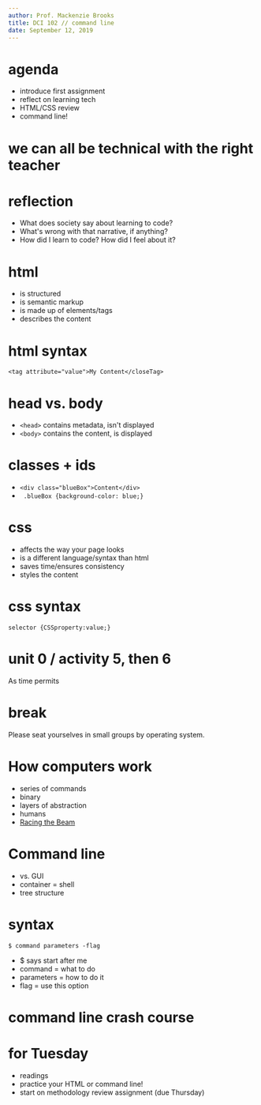 ```yaml
---
author: Prof. Mackenzie Brooks
title: DCI 102 // command line
date: September 12, 2019
---
```


# agenda 
* introduce first assignment
* reflect on learning tech
* HTML/CSS review
* command line! 

# we can all be technical with the right teacher	

# reflection
* What does society say about learning to code? 
* What's wrong with that narrative, if anything? 
* How did I learn to code? How did I feel about it?

# html
* is structured 
* is semantic markup
* is made up of elements/tags
* describes the content

# html syntax
```<tag attribute="value">My Content</closeTag>```

# head vs. body
* ```<head>``` contains metadata, isn't displayed
* ```<body>``` contains the content, is displayed

# classes + ids
* ```<div class="blueBox">Content</div>```
* ``` .blueBox {background-color: blue;}```

# css
* affects the way your page looks
* is a different language/syntax than html
* saves time/ensures consistency
* styles the content

# css syntax
```selector {CSSproperty:value;}```

# unit 0 / activity 5, then 6
As time permits

# break
Please seat yourselves in small groups by operating system. 

# How computers work 
* series of commands
* binary
* layers of abstraction
* humans
* [Racing the Beam](https://mitpress.mit.edu/books/racing-beam)

# Command line 
* vs. GUI
* container = shell 
* tree structure

# syntax
```$ command parameters -flag ```

* $ says start after me
* command = what to do
* parameters = how to do it
* flag = use this option

# command line crash course

# for Tuesday

* readings 
* practice your HTML or command line!
* start on methodology review assignment (due Thursday)

